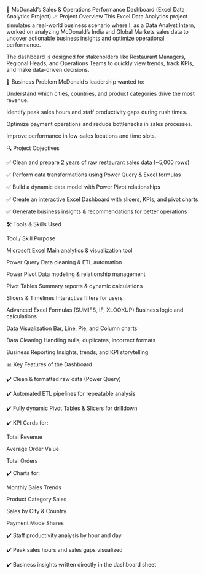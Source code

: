 🍔 McDonald’s Sales & Operations Performance Dashboard (Excel Data Analytics Project)
📈 Project Overview
This Excel Data Analytics project simulates a real-world business scenario where I, as a Data Analyst Intern, worked on analyzing McDonald’s India and Global Markets sales data to uncover actionable business insights and optimize operational performance.

The dashboard is designed for stakeholders like Restaurant Managers, Regional Heads, and Operations Teams to quickly view trends, track KPIs, and make data-driven decisions.

🚀 Business Problem
McDonald’s leadership wanted to:

Understand which cities, countries, and product categories drive the most revenue.

Identify peak sales hours and staff productivity gaps during rush times.

Optimize payment operations and reduce bottlenecks in sales processes.

Improve performance in low-sales locations and time slots.

🔍 Project Objectives

✅ Clean and prepare 2 years of raw restaurant sales data (~5,000 rows)

✅ Perform data transformations using Power Query & Excel formulas

✅ Build a dynamic data model with Power Pivot relationships

✅ Create an interactive Excel Dashboard with slicers, KPIs, and pivot charts

✅ Generate business insights & recommendations for better operations


🛠️ Tools & Skills Used

Tool / Skill	Purpose

Microsoft Excel	Main analytics & visualization tool

Power Query	Data cleaning & ETL automation

Power Pivot	Data modeling & relationship management

Pivot Tables	Summary reports & dynamic calculations

Slicers & Timelines	Interactive filters for users

Advanced Excel Formulas (SUMIFS, IF, XLOOKUP)	Business logic and calculations

Data Visualization	Bar, Line, Pie, and Column charts

Data Cleaning	Handling nulls, duplicates, incorrect formats

Business Reporting	Insights, trends, and KPI storytelling


📊 Key Features of the Dashboard

✔️ Clean & formatted raw data (Power Query)

✔️ Automated ETL pipelines for repeatable analysis

✔️ Fully dynamic Pivot Tables & Slicers for drilldown

✔️ KPI Cards for:

Total Revenue

Average Order Value

Total Orders

✔️ Charts for:

Monthly Sales Trends

Product Category Sales

Sales by City & Country

Payment Mode Shares

✔️ Staff productivity analysis by hour and day

✔️ Peak sales hours and sales gaps visualized

✔️ Business insights written directly in the dashboard sheet

